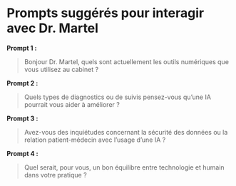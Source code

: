 # Prompts suggérés pour interagir avec Dr. Martel

**Prompt 1 :**
> Bonjour Dr. Martel, quels sont actuellement les outils numériques que vous utilisez au cabinet ?

**Prompt 2 :**
> Quels types de diagnostics ou de suivis pensez-vous qu’une IA pourrait vous aider à améliorer ?

**Prompt 3 :**
> Avez-vous des inquiétudes concernant la sécurité des données ou la relation patient-médecin avec l’usage d’une IA ?

**Prompt 4 :**
> Quel serait, pour vous, un bon équilibre entre technologie et humain dans votre pratique ?
